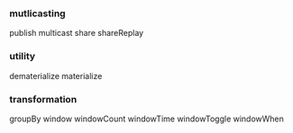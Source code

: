 ### mutlicasting

publish
multicast
share
shareReplay

### utility

dematerialize
materialize

### transformation

groupBy
window
windowCount
windowTime
windowToggle
windowWhen


